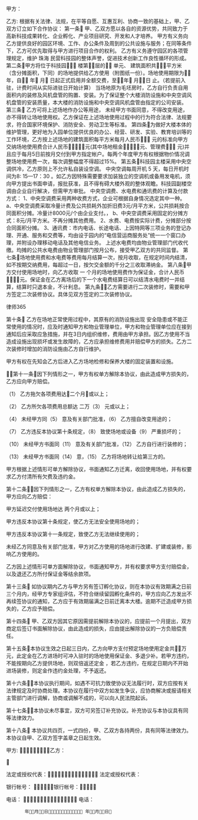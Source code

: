 
 


甲方：


乙方: 
根据有关法律、法规，在平等自愿、互惠互利、协商一致的基础上，甲、乙双方订立如下合作协议： 
第一条 甲、乙双方愿以各自的资源优势，共同致力于高新科技成果转化、企业孵化、产业项目研究、开发和人才培养。 
甲方有义务向乙方提供良好的园区环境、工作、办公条件及周到的公共设施与服务；在同等条件下，乙方可优先取得与甲方进行项目合作的权利。 
乙方有义务遵守园区的各项管理规定，维护
珠海
民营科技园的整体声誉，促进技术创新工作良性循环的形成。 
第二条甲方将位于科技园 楼第层的 单元、 建筑面积共平方米（含分摊面积，下同）的场地提供给乙方使用（附图纸一份）。场地使用期限为年，自 年 月 日起正式启用并全额交费，至年 月日 止。（若提前入驻，计费时间从实际进驻日开始计算） 当场地原为毛坯房时，乙方自行负责自用面积内的装修及风机盘管的购置、安装。为了保证整个大楼消防设施和中央空调风机盘管的安装质量，本大楼的消防设施和中央空调风机盘管由指定的公司安装。 
第三条 乙方可将上述场地作办公等用途， 未经甲方书面同意，不得改变用途，亦不得转让场地使用权。乙方保证在上述场地使用过程中的行为符合法律、法规要求，符合国家环境保护、消防安全、劳动卫生等标准。 
第四条为做好大楼本体的维护管理，更好地为入园单位提供优良的办公、经营、研发、实验、教育培训等的工作环境，乙方按上述场地的建筑面积每平方米每月人民币 元的标准向甲方交纳场地使用费合计人民币元(其中场地租金元、管理费 元)并且应于每月5日前按月交付到甲方指定帐户。每两个年度甲方有权根据物价情况调整场地使用费一次，每次调整幅度不得超过15%。 
第五条科技园主楼采用中央空调供冷，乙方原则上不允许私自装设空调。 中央空调每周开机 5 天，每日开机时间为8: 15—17：30 。如乙方因特殊需要要求加装独立的空调机或备用发电机，须向甲方提出书面申请，报批获准，且不得有碍大楼外观的整体观瞻。科技园副楼空调由企业自行解决，但需甲方审批。 
中央空调费、水电费和通讯费的计算及付款方式： 
1、中央空调费采用两种收费方式，企业可根据自身情况选定其中一种。 
a、中央空调费采取冷量计费及公共损耗外加折旧费3元/月平方米，公共损耗按合同面积分摊。冷量计8000元/个由企业支付。， 
b、中央空调费采用固定的分摊方式：8元/月平方米。不再分摊其他费用。 
2、水费、电费按实际计费，分摊部分按合同面积分摊。 
3、通讯费：市内电话、长途电话、上因特网等三项业务的登记办理、开通、服务和交费等，均由设于园内的“电信营运商服务处”统一一个窗口办理，并附设办理移动电话及其他电信业务。 
上述水电费均由物业管理部门代收代缴。均摊的公共水电费由物业管理部门按月公布，接受甲乙双方的共同监督。 
第七条场地使用费和水电费等费用每月结算一次，按月收取，在规定时间内结清，如不按期交纳费用，每超过一日，按欠交金额的千分之三收取滞纳金。 
第八条甲方交付使用场地时，向乙方收取 一 个月的场地使用费作为保证金，合计人民币元。保证金在乙方离场后的下一个水电费结算日可以结清水电费时一并结算，结算时只退本金，不计利息。 
第九条乙方需要进行二次装修时，需要和甲方签定二次装修协议。具体见双方签定的二次装修协议。 




 
律师365






第十条 乙方在场地正常使用过程中，其原有的消防设施出现 安全隐患或不能正常使用的情况时，应及时通知甲方和物业管理单位，甲方和物业管理单位应在接到通知后应采取应急措施，并在3日内组织维修，费用由甲方承担。因乙方使用不当造成设施出现损坏或发生故障的，乙方应承担维修费用并赔偿甲方的损失。乙方二次装修时增加的消防设施由乙方自行维护。 

甲方有权在先知会乙方后进入乙方场地检修和保养大楼的固定装置和设施。 

第十一条因下列情形之一，甲方有权单方解除本协议，由此造成甲方损失的，乙方应向甲方赔偿。 

（1） 乙方拖欠各项费用达二个月或以上； 

（2） 乙方所欠各项费用总额达 二万（3） 元或以上； 

（4） 未经甲方同（5） 意及有关部门批准，（6） 乙方擅自改变用途的； 

（7） 乙方违反本协议第十条规定，（8） 致使场地或设备（9） 严重损坏的； 

（10） 未经甲方书面同（11） 意及有关部门批准，（12） 乙方自行进行装修的； 

（13） 未经甲方书面同（14） 意，（15） 乙方将场地转让给第三方的。 

甲方根据上述情形可单方解除协议，书面通知乙方迁离，收回使用场地，并有权要求乙方付清所有欠费及违约金。 

第十二条因下列情形之一，乙方有权单方解除本协议，由此造成乙方损失的，甲方应向乙方赔偿： 

甲方延迟交付使用场地达 两个月或以上； 

甲方违反本协议第十条规定，使乙方无法安全使用场地的； 

甲方违反本协议第十一条规定，致使乙方无法继续使用的； 

未经乙方同意及有关部门批准，甲方对乙方使用的场地进行改建、扩建或装修，影响乙方使用的。 

乙方因上述情形可单方面解除协议，书面通知甲方，并有权要求甲方支付赔偿金，以及退还乙方所付保证金等结余款项。 

第十三条 如协议期内乙方与甲方另有签订孵化协议，则在本协议有效期满之日前三个月内，经甲方专家组评估，不符合继续留园孵化条件的，甲方应向乙方发出不再续签协议的通知，乙方应于有效期届满之日前迁离本大楼。逾期不迁造成甲方损失的，乙方应予赔偿。 

第十四条 甲、乙双方因其它原因需提前解除本协议的，应提前一个月提出，双方商定后签订书面解除协议，由此造成的损失，应由提出解除协议的一方负赔偿责任。 

第十五条本协议生效之日起三日内，乙方向甲方支付预定场地使用定金共万元，此定金在乙方进场时可冲入驻时的场地使用保证金、多退少补。若甲方违约，不能按期向乙方提供场地，则双倍返还定金 ，若乙方违约，在规定日期内不开始进场装修，则定金作违约金处理，不予返还。 

第十六条本协议执行期间，如遇不可抗力致使协议无法履行时，双方应按有关法律规定及时协商处理。本协议在履行中双方如发生争议，应协商解决或报请相关主管部门进行调解，协商或调解不成的，可以向人民法院起诉。 

第十七条本协议未尽事宜，双方可另签订补充协议。补充协议与本协议具有同等法律效力。 

第十八条 本协议共四页，一式四份，甲、乙双方各持两份，具有同等法律效力。本协议自甲、乙双方签字盖章之日起生效。 



甲方:                        乙方： 

 



法定或授权代表： 法定或授权代表： 



银行帐号：                         银行帐号： 



电话：         电话： 



           年月日 年月日 






 


 

 
 
 
 
 
  


  
 

  


  


  
 
 
 
 

